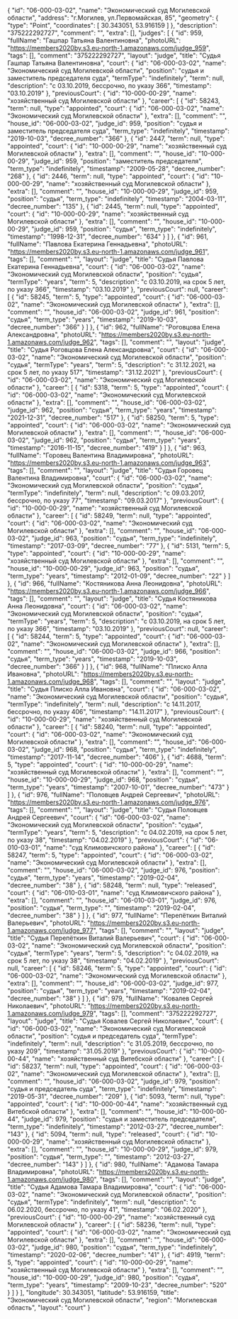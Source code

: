{
    "id": "06-000-03-02",
    "name": "Экономический суд Могилевской области",
    "address": "г.Могилев, ул.Первомайская, 85",
    "geometry": {
        "type": "Point",
        "coordinates": [
            30.343051,
            53.916159
        ]
    },
    "description": "375222292727",
    "comment": "",
    "extra": [],
    "judges": [
        {
            "id": 959,
            "fullName": "Гашпар Татьяна Валентиновна",
            "photoURL": "https://members2020by.s3.eu-north-1.amazonaws.com/judge_959",
            "tags": [],
            "comment": "375222292727",
            "layout": "judge",
            "title": "Судья Гашпар Татьяна Валентиновна",
            "court": {
                "id": "06-000-03-02",
                "name": "Экономический суд Могилевской области",
                "position": "судья и заместитель председателя суда",
                "termType": "indefinitely",
                "term": null,
                "description": "c 03.10.2019, бессрочно, по указу 366",
                "timestamp": "03.10.2019"
            },
            "previousCourt": {
                "id": "10-000-00-29",
                "name": "хозяйственный суд Могилевской области"
            },
            "career": [
                {
                    "id": 58243,
                    "term": null,
                    "type": "appointed",
                    "court": {
                        "id": "06-000-03-02",
                        "name": "Экономический суд Могилевской области"
                    },
                    "extra": [],
                    "comment": "",
                    "house_id": "06-000-03-02",
                    "judge_id": 959,
                    "position": "судья и заместитель председателя суда",
                    "term_type": "indefinitely",
                    "timestamp": "2019-10-03",
                    "decree_number": "366"
                },
                {
                    "id": 2447,
                    "term": null,
                    "type": "appointed",
                    "court": {
                        "id": "10-000-00-29",
                        "name": "хозяйственный суд Могилевской области"
                    },
                    "extra": [],
                    "comment": "",
                    "house_id": "10-000-00-29",
                    "judge_id": 959,
                    "position": "заместитель председателя",
                    "term_type": "indefinitely",
                    "timestamp": "2009-05-28",
                    "decree_number": "268"
                },
                {
                    "id": 2446,
                    "term": null,
                    "type": "appointed",
                    "court": {
                        "id": "10-000-00-29",
                        "name": "хозяйственный суд Могилевской области"
                    },
                    "extra": [],
                    "comment": "",
                    "house_id": "10-000-00-29",
                    "judge_id": 959,
                    "position": "судья",
                    "term_type": "indefinitely",
                    "timestamp": "2004-03-11",
                    "decree_number": "135"
                },
                {
                    "id": 2445,
                    "term": null,
                    "type": "appointed",
                    "court": {
                        "id": "10-000-00-29",
                        "name": "хозяйственный суд Могилевской области"
                    },
                    "extra": [],
                    "comment": "",
                    "house_id": "10-000-00-29",
                    "judge_id": 959,
                    "position": "судья",
                    "term_type": "indefinitely",
                    "timestamp": "1998-12-31",
                    "decree_number": "634"
                }
            ]
        },
        {
            "id": 961,
            "fullName": "Павлова Екатерина Геннадьевна",
            "photoURL": "https://members2020by.s3.eu-north-1.amazonaws.com/judge_961",
            "tags": [],
            "comment": "",
            "layout": "judge",
            "title": "Судья Павлова Екатерина Геннадьевна",
            "court": {
                "id": "06-000-03-02",
                "name": "Экономический суд Могилевской области",
                "position": "судья",
                "termType": "years",
                "term": 5,
                "description": "c 03.10.2019, на срок 5 лет, по указу 366",
                "timestamp": "03.10.2019"
            },
            "previousCourt": null,
            "career": [
                {
                    "id": 58245,
                    "term": 5,
                    "type": "appointed",
                    "court": {
                        "id": "06-000-03-02",
                        "name": "Экономический суд Могилевской области"
                    },
                    "extra": [],
                    "comment": "",
                    "house_id": "06-000-03-02",
                    "judge_id": 961,
                    "position": "судья",
                    "term_type": "years",
                    "timestamp": "2019-10-03",
                    "decree_number": "366"
                }
            ]
        },
        {
            "id": 962,
            "fullName": "Роговцова Елена Александровна",
            "photoURL": "https://members2020by.s3.eu-north-1.amazonaws.com/judge_962",
            "tags": [],
            "comment": "",
            "layout": "judge",
            "title": "Судья Роговцова Елена Александровна",
            "court": {
                "id": "06-000-03-02",
                "name": "Экономический суд Могилевской области",
                "position": "судья",
                "termType": "years",
                "term": 5,
                "description": "c 31.12.2021, на срок 5 лет, по указу 517",
                "timestamp": "31.12.2021"
            },
            "previousCourt": {
                "id": "06-000-03-02",
                "name": "Экономический суд Могилевской области"
            },
            "career": [
                {
                    "id": 5318,
                    "term": 5,
                    "type": "appointed",
                    "court": {
                        "id": "06-000-03-02",
                        "name": "Экономический суд Могилевской области"
                    },
                    "extra": [],
                    "comment": "",
                    "house_id": "06-000-03-02",
                    "judge_id": 962,
                    "position": "судья",
                    "term_type": "years",
                    "timestamp": "2021-12-31",
                    "decree_number": "517"
                },
                {
                    "id": 58250,
                    "term": 5,
                    "type": "appointed",
                    "court": {
                        "id": "06-000-03-02",
                        "name": "Экономический суд Могилевской области"
                    },
                    "extra": [],
                    "comment": "",
                    "house_id": "06-000-03-02",
                    "judge_id": 962,
                    "position": "судья",
                    "term_type": "years",
                    "timestamp": "2016-11-15",
                    "decree_number": "419"
                }
            ]
        },
        {
            "id": 963,
            "fullName": "Горовец Валентина Владимировна",
            "photoURL": "https://members2020by.s3.eu-north-1.amazonaws.com/judge_963",
            "tags": [],
            "comment": "",
            "layout": "judge",
            "title": "Судья Горовец Валентина Владимировна",
            "court": {
                "id": "06-000-03-02",
                "name": "Экономический суд Могилевской области",
                "position": "судья",
                "termType": "indefinitely",
                "term": null,
                "description": "c 09.03.2017, бессрочно, по указу 77",
                "timestamp": "09.03.2017"
            },
            "previousCourt": {
                "id": "10-000-00-29",
                "name": "хозяйственный суд Могилевской области"
            },
            "career": [
                {
                    "id": 58249,
                    "term": null,
                    "type": "appointed",
                    "court": {
                        "id": "06-000-03-02",
                        "name": "Экономический суд Могилевской области"
                    },
                    "extra": [],
                    "comment": "",
                    "house_id": "06-000-03-02",
                    "judge_id": 963,
                    "position": "судья",
                    "term_type": "indefinitely",
                    "timestamp": "2017-03-09",
                    "decree_number": "77"
                },
                {
                    "id": 5131,
                    "term": 5,
                    "type": "appointed",
                    "court": {
                        "id": "10-000-00-29",
                        "name": "хозяйственный суд Могилевской области"
                    },
                    "extra": [],
                    "comment": "",
                    "house_id": "10-000-00-29",
                    "judge_id": 963,
                    "position": "судья",
                    "term_type": "years",
                    "timestamp": "2012-01-09",
                    "decree_number": "22"
                }
            ]
        },
        {
            "id": 966,
            "fullName": "Костяникова Анна Леонидовна",
            "photoURL": "https://members2020by.s3.eu-north-1.amazonaws.com/judge_966",
            "tags": [],
            "comment": "",
            "layout": "judge",
            "title": "Судья Костяникова Анна Леонидовна",
            "court": {
                "id": "06-000-03-02",
                "name": "Экономический суд Могилевской области",
                "position": "судья",
                "termType": "years",
                "term": 5,
                "description": "c 03.10.2019, на срок 5 лет, по указу 366",
                "timestamp": "03.10.2019"
            },
            "previousCourt": null,
            "career": [
                {
                    "id": 58244,
                    "term": 5,
                    "type": "appointed",
                    "court": {
                        "id": "06-000-03-02",
                        "name": "Экономический суд Могилевской области"
                    },
                    "extra": [],
                    "comment": "",
                    "house_id": "06-000-03-02",
                    "judge_id": 966,
                    "position": "судья",
                    "term_type": "years",
                    "timestamp": "2019-10-03",
                    "decree_number": "366"
                }
            ]
        },
        {
            "id": 968,
            "fullName": "Плиско Алла Ивановна",
            "photoURL": "https://members2020by.s3.eu-north-1.amazonaws.com/judge_968",
            "tags": [],
            "comment": "",
            "layout": "judge",
            "title": "Судья Плиско Алла Ивановна",
            "court": {
                "id": "06-000-03-02",
                "name": "Экономический суд Могилевской области",
                "position": "судья",
                "termType": "indefinitely",
                "term": null,
                "description": "c 14.11.2017, бессрочно, по указу 406",
                "timestamp": "14.11.2017"
            },
            "previousCourt": {
                "id": "10-000-00-29",
                "name": "хозяйственный суд Могилевской области"
            },
            "career": [
                {
                    "id": 58240,
                    "term": null,
                    "type": "appointed",
                    "court": {
                        "id": "06-000-03-02",
                        "name": "Экономический суд Могилевской области"
                    },
                    "extra": [],
                    "comment": "",
                    "house_id": "06-000-03-02",
                    "judge_id": 968,
                    "position": "судья",
                    "term_type": "indefinitely",
                    "timestamp": "2017-11-14",
                    "decree_number": "406"
                },
                {
                    "id": 4688,
                    "term": 5,
                    "type": "appointed",
                    "court": {
                        "id": "10-000-00-29",
                        "name": "хозяйственный суд Могилевской области"
                    },
                    "extra": [],
                    "comment": "",
                    "house_id": "10-000-00-29",
                    "judge_id": 968,
                    "position": "судья",
                    "term_type": "years",
                    "timestamp": "2007-10-01",
                    "decree_number": "473"
                }
            ]
        },
        {
            "id": 976,
            "fullName": "Половцев Андрей Сергеевич",
            "photoURL": "https://members2020by.s3.eu-north-1.amazonaws.com/judge_976",
            "tags": [],
            "comment": "",
            "layout": "judge",
            "title": "Судья Половцев Андрей Сергеевич",
            "court": {
                "id": "06-000-03-02",
                "name": "Экономический суд Могилевской области",
                "position": "судья",
                "termType": "years",
                "term": 5,
                "description": "c 04.02.2019, на срок 5 лет, по указу 38",
                "timestamp": "04.02.2019"
            },
            "previousCourt": {
                "id": "06-010-03-01",
                "name": "суд Климовичского района"
            },
            "career": [
                {
                    "id": 58247,
                    "term": 5,
                    "type": "appointed",
                    "court": {
                        "id": "06-000-03-02",
                        "name": "Экономический суд Могилевской области"
                    },
                    "extra": [],
                    "comment": "",
                    "house_id": "06-000-03-02",
                    "judge_id": 976,
                    "position": "судья",
                    "term_type": "years",
                    "timestamp": "2019-02-04",
                    "decree_number": "38"
                },
                {
                    "id": 58248,
                    "term": null,
                    "type": "released",
                    "court": {
                        "id": "06-010-03-01",
                        "name": "суд Климовичского района"
                    },
                    "extra": [],
                    "comment": "",
                    "house_id": "06-010-03-01",
                    "judge_id": 976,
                    "position": "судья",
                    "term_type": "",
                    "timestamp": "2019-02-04",
                    "decree_number": "38"
                }
            ]
        },
        {
            "id": 977,
            "fullName": "Перепёткин Виталий Валерьевич",
            "photoURL": "https://members2020by.s3.eu-north-1.amazonaws.com/judge_977",
            "tags": [],
            "comment": "",
            "layout": "judge",
            "title": "Судья Перепёткин Виталий Валерьевич",
            "court": {
                "id": "06-000-03-02",
                "name": "Экономический суд Могилевской области",
                "position": "судья",
                "termType": "years",
                "term": 5,
                "description": "c 04.02.2019, на срок 5 лет, по указу 38",
                "timestamp": "04.02.2019"
            },
            "previousCourt": null,
            "career": [
                {
                    "id": 58246,
                    "term": 5,
                    "type": "appointed",
                    "court": {
                        "id": "06-000-03-02",
                        "name": "Экономический суд Могилевской области"
                    },
                    "extra": [],
                    "comment": "",
                    "house_id": "06-000-03-02",
                    "judge_id": 977,
                    "position": "судья",
                    "term_type": "years",
                    "timestamp": "2019-02-04",
                    "decree_number": "38"
                }
            ]
        },
        {
            "id": 979,
            "fullName": "Ковалев Сергей Николаевич",
            "photoURL": "https://members2020by.s3.eu-north-1.amazonaws.com/judge_979",
            "tags": [],
            "comment": "375222292727",
            "layout": "judge",
            "title": "Судья Ковалев Сергей Николаевич",
            "court": {
                "id": "06-000-03-02",
                "name": "Экономический суд Могилевской области",
                "position": "судья и председатель суда",
                "termType": "indefinitely",
                "term": null,
                "description": "c 31.05.2019, бессрочно, по указу 209",
                "timestamp": "31.05.2019"
            },
            "previousCourt": {
                "id": "10-000-00-44",
                "name": "хозяйственный суд Витебской области"
            },
            "career": [
                {
                    "id": 58237,
                    "term": null,
                    "type": "appointed",
                    "court": {
                        "id": "06-000-03-02",
                        "name": "Экономический суд Могилевской области"
                    },
                    "extra": [],
                    "comment": "",
                    "house_id": "06-000-03-02",
                    "judge_id": 979,
                    "position": "судья и председатель суда",
                    "term_type": "indefinitely",
                    "timestamp": "2019-05-31",
                    "decree_number": "209"
                },
                {
                    "id": 5093,
                    "term": null,
                    "type": "appointed",
                    "court": {
                        "id": "10-000-00-44",
                        "name": "хозяйственный суд Витебской области"
                    },
                    "extra": [],
                    "comment": "",
                    "house_id": "10-000-00-44",
                    "judge_id": 979,
                    "position": "судья и заместитель председателя",
                    "term_type": "indefinitely",
                    "timestamp": "2012-03-27",
                    "decree_number": "143"
                },
                {
                    "id": 5094,
                    "term": null,
                    "type": "released",
                    "court": {
                        "id": "10-000-00-29",
                        "name": "хозяйственный суд Могилевской области"
                    },
                    "extra": [],
                    "comment": "",
                    "house_id": "10-000-00-29",
                    "judge_id": 979,
                    "position": "судья",
                    "term_type": "",
                    "timestamp": "2012-03-27",
                    "decree_number": "143"
                }
            ]
        },
        {
            "id": 980,
            "fullName": "Адамова Тамара Владимировна",
            "photoURL": "https://members2020by.s3.eu-north-1.amazonaws.com/judge_980",
            "tags": [],
            "comment": "",
            "layout": "judge",
            "title": "Судья Адамова Тамара Владимировна",
            "court": {
                "id": "06-000-03-02",
                "name": "Экономический суд Могилевской области",
                "position": "судья",
                "termType": "indefinitely",
                "term": null,
                "description": "c 06.02.2020, бессрочно, по указу 41",
                "timestamp": "06.02.2020"
            },
            "previousCourt": {
                "id": "10-000-00-29",
                "name": "хозяйственный суд Могилевской области"
            },
            "career": [
                {
                    "id": 58236,
                    "term": null,
                    "type": "appointed",
                    "court": {
                        "id": "06-000-03-02",
                        "name": "Экономический суд Могилевской области"
                    },
                    "extra": [],
                    "comment": "",
                    "house_id": "06-000-03-02",
                    "judge_id": 980,
                    "position": "судья",
                    "term_type": "indefinitely",
                    "timestamp": "2020-02-06",
                    "decree_number": "41"
                },
                {
                    "id": 4919,
                    "term": 5,
                    "type": "appointed",
                    "court": {
                        "id": "10-000-00-29",
                        "name": "хозяйственный суд Могилевской области"
                    },
                    "extra": [],
                    "comment": "",
                    "house_id": "10-000-00-29",
                    "judge_id": 980,
                    "position": "судья",
                    "term_type": "years",
                    "timestamp": "2009-10-23",
                    "decree_number": "520"
                }
            ]
        }
    ],
    "longitude": 30.343051,
    "latitude": 53.916159,
    "title": "Экономический суд Могилевской области",
    "region": "Могилевская область",
    "layout": "court"
}